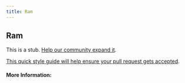 ```yaml
---
title: Ram
---
```


## Ram

This is a stub. [Help our community expand it](https://github.com/freecodecamp/guides/tree/master/src/pages/articles/computer-hardware/ram/index.md).

[This quick style guide will help ensure your pull request gets accepted](https://github.com/freeCodeCamp/guides/blob/master/README.md).

<!-- The article goes here, in GitHub-flavored Markdown. Feel free to add YouTube videos, images, and CodePen/JSBin embeds  -->

#### More Information:
<!-- Please add any articles you think might be helpful to read before writing the article -->


